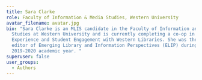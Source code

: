 ```yaml
---
title: Sara Clarke
role: Faculty of Information & Media Studies, Western University
avatar_filename: avatar.jpg
bio: "Sara Clarke is an MLIS candidate in the Faculty of Information and Media
  Studies at Western University and is currently completing a co-op in User
  Experience and Student Engagement with Western Libraries. She was the managing
  editor of Emerging Library and Information Perspectives (ELIP) during the
  2019-2020 academic year. "
superuser: false
user_groups:
  - Authors
---
```

